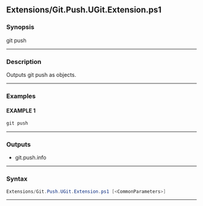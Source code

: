 
Extensions/Git.Push.UGit.Extension.ps1
--------------------------------------
### Synopsis
git push

---
### Description

Outputs git push as objects.

---
### Examples
#### EXAMPLE 1
```PowerShell
git push
```

---
### Outputs
* git.push.info




---
### Syntax
```PowerShell
Extensions/Git.Push.UGit.Extension.ps1 [<CommonParameters>]
```
---



